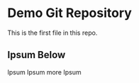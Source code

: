 # Demo Git Repository

This is the first file in this repo.

## Ipsum Below

Ipsum Ipsum
more Ipsum

